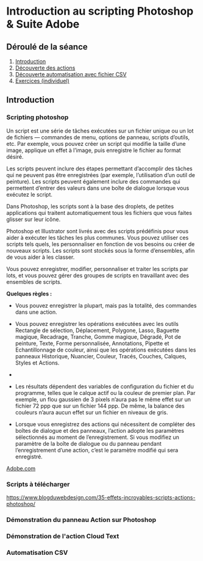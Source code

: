 # Introduction au scripting Photoshop & Suite Adobe

## Déroulé de la séance
1. [Introduction](/readme.md)
2. [Découverte des actions](/readme.md)
3. [Découverte automatisation avec fichier CSV](/automatisation-csv.md)
4. [Exercices (individuel)](/automatisation-csv.md) 


## Introduction

### Scripting photoshop 


Un script est une série de tâches exécutées sur un fichier unique ou un lot de fichiers — commandes de menu, options de panneau, scripts d’outils, etc. Par exemple, vous pouvez créer un script qui modifie la taille d’une image, applique un effet à l’image, puis enregistre le fichier au format désiré.

Les scripts peuvent inclure des étapes permettant d’accomplir des tâches qui ne peuvent pas être enregistrées (par exemple, l’utilisation d’un outil de peinture). Les scripts peuvent également inclure des commandes qui permettent d’entrer des valeurs dans une boîte de dialogue lorsque vous exécutez le script.

Dans Photoshop, les scripts sont à la base des droplets, de petites applications qui traitent automatiquement tous les fichiers que vous faites glisser sur leur icône.

Photoshop et Illustrator sont livrés avec des scripts prédéfinis pour vous aider à exécuter les tâches les plus communes. Vous pouvez utiliser ces scripts tels quels, les personnaliser en fonction de vos besoins ou créer de nouveaux scripts. Les scripts sont stockés sous la forme d’ensembles, afin de vous aider à les classer.

Vous pouvez enregistrer, modifier, personnaliser et traiter les scripts par lots, et vous pouvez gérer des groupes de scripts en travaillant avec des ensembles de scripts.

**Quelques règles :**

- Vous pouvez enregistrer la plupart, mais pas la totalité, des commandes dans une action.

- Vous pouvez enregistrer les opérations exécutées avec les outils Rectangle de sélection, Déplacement, Polygone, Lasso, Baguette magique, Recadrage, Tranche, Gomme magique, Dégradé, Pot de peinture, Texte, Forme personnalisée, Annotations, Pipette et Echantillonnage de couleur, ainsi que les opérations exécutées dans les panneaux Historique, Nuancier, Couleur, Tracés, Couches, Calques, Styles et Actions.
- 
- Les résultats dépendent des variables de configuration du fichier et du programme, telles que le calque actif ou la couleur de premier plan. Par exemple, un flou gaussien de 3 pixels n’aura pas le même effet sur un fichier 72 ppp que sur un fichier 144 ppp. De même, la balance des couleurs n’aura aucun effet sur un fichier en niveaux de gris.

- Lorsque vous enregistrez des actions qui nécessitent de compléter des boîtes de dialogue et des panneaux, l’action adopte les paramètres sélectionnés au moment de l’enregistrement. Si vous modifiez un paramètre de la boîte de dialogue ou du panneau pendant l’enregistrement d’une action, c’est le paramètre modifié qui sera enregistré.

[Adobe.com](https://helpx.adobe.com/fr/photoshop/using/creating-actions.html)

### Scripts à télécharger 
https://www.blogduwebdesign.com/35-effets-incroyables-scripts-actions-photoshop/

### Démonstration du panneau Action sur Photoshop

### Démonstration de l'action Cloud Text 

### Automatisation CSV

